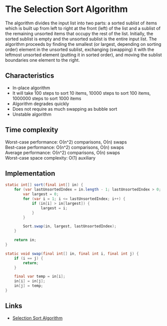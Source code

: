 # The Selection Sort Algorithm

The algorithm divides the input list into two parts: a sorted sublist of items which is built up from left to right at 
the front (left) of the list and a sublist of the remaining unsorted items that occupy the rest of the list. 
Initially, the sorted sublist is empty and the unsorted sublist is the entire input list. The algorithm proceeds by 
finding the smallest (or largest, depending on sorting order) element in the unsorted sublist, exchanging (swapping) 
it with the leftmost unsorted element (putting it in sorted order), and moving the sublist boundaries one element 
to the right.

## Characteristics

- In-place algorithm
- It will take 100 steps to sort 10 items, 10000 steps to sort 100 items, 1000000 steps to sort 1000 items
- Algorithm degrades quickly 
- Does not require as much swapping as bubble sort
- Unstable algorithm

## Time complexity

Worst-case performance:	О(n^2) comparisons, О(n) swaps<br>
Best-case performance: О(n^2) comparisons, О(n) swaps<br>
Average performance: О(n^2) comparisons, О(n) swaps<br>
Worst-case space complexity: O(1) auxiliary

## Implementation

```java
static int[] sort(final int[] in) {
    for (var lastUnsortedIndex = in.length - 1; lastUnsortedIndex > 0; lastUnsortedIndex--) {
        var largest = 0;
        for (var i = 1; i <= lastUnsortedIndex; i++) {
            if (in[i] > in[largest]) {
                largest = i;
            }
        }

        Sort.swap(in, largest, lastUnsortedIndex);
    }

    return in;
}

static void swap(final int[] in, final int i, final int j) {
    if (i == j) {
        return;
    }

    final var temp = in[i];
    in[i] = in[j];
    in[j] = temp;
}
```

## Links

* [Selection Sort Algorithm](https://en.wikipedia.org/wiki/Selection_sort)